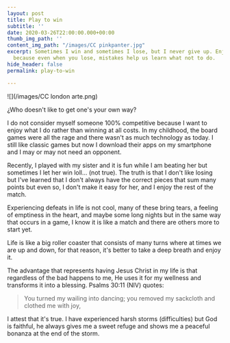 ```yaml
---
layout: post
title: Play to win
subtitle: ''
date: 2020-03-26T22:00:00.000+00:00
thumb_img_path: ''
content_img_path: "/images/CC pinkpanter.jpg"
excerpt: Sometimes I win and sometimes I lose, but I never give up. Enjoy each round
  because even when you lose, mistakes help us learn what not to do.
hide_header: false
permalink: play-to-win

---
```

![](/images/CC london arte.png)

¿Who doesn't like to get one's your own way?

I do not consider myself someone 100% competitive because I want to enjoy what I do rather than winning at all costs. In my childhood, the board games were all the rage and there wasn't as much technology as today. I still like classic games but now I download their apps on my smartphone and I may or may not need an opponent.

Recently, I played with my sister and it is fun while I am beating her but sometimes I let her win loll... (not true). The truth is that I don't like losing but I've learned that I don't always have the correct pieces that sum many points but even so, I don't make it easy for her, and I enjoy the rest of the match.

Experiencing defeats in life is not cool, many of these bring tears, a feeling of emptiness in the heart, and maybe some long nights but in the same way that occurs in a game, I know it is like a match and there are others more to start yet.

Life is like a big roller coaster that consists of many turns where at times we are up and down, for that reason, it's better to take a deep breath and enjoy it.

The advantage that represents having Jesus Christ in my life is that regardless of the bad happens to me, He uses it for my wellness and transforms it into a blessing. Psalms 30:11 (NIV) quotes:

> You turned my wailing into dancing; you removed my sackcloth and clothed me with joy,

I attest that it's true. I have experienced harsh storms (difficulties) but God is faithful, he always gives me a sweet refuge and shows me a peaceful bonanza at the end of the storm.